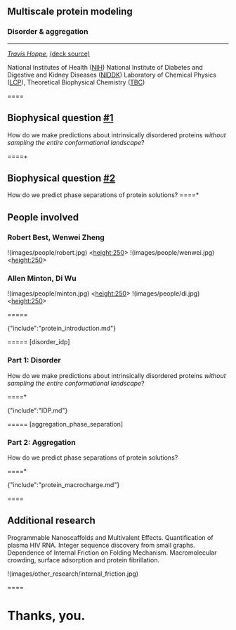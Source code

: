 ## Multiscale protein modeling 
### Disorder & aggregation

----------

*[Travis Hoppe](http://thoppe.github.io/)*, [(deck source)](https://github.com/thoppe/Presentation_Research_IDP)

National Institutes of Health ([NIH](http://www.nih.gov/))
National Institute of Diabetes and Digestive and Kidney Diseases ([NIDDK](http://www.niddk.nih.gov))
Laboratory of Chemical Physics ([LCP](http://www.niddk.nih.gov/research-funding/at-niddk/labs-branches/LCP/Pages/about.aspx)), Theoretical Biophysical Chemistry ([TBC](http://spin.niddk.nih.gov/best/home.html))


====
## Biophysical question [#1](#/disorder_idp)

How do we make predictions about intrinsically disordered proteins 
_without sampling the entire conformational landscape_?

====+
<br>

## Biophysical question [#2](#/aggregation_phase_separation)

How do we predict phase separations of protein solutions?
====*

## People involved
### Robert Best, Wenwei Zheng
!(images/people/robert.jpg) <<height:250>>
!(images/people/wenwei.jpg) <<height:250>>
### Allen Minton, Di Wu
!(images/people/minton.jpg) <<height:250>>
!(images/people/di.jpg)     <<height:250>>

=====

{"include":"protein_introduction.md"}

===== [disorder_idp]

### Part 1: Disorder

How do we make predictions about intrinsically disordered proteins 
_without sampling the entire conformational landscape_?

====*

{"include":"IDP.md"}
 
===== [aggregation_phase_separation]

### Part 2: Aggregation

How do we predict phase separations of protein solutions?

====*

{"include":"protein_macrocharge.md"}

====

## Additional research

Programmable Nanoscaffolds and Multivalent Effects.
Quantification of plasma HIV RNA.
Integer sequence discovery from small graphs.
Dependence of Internal Friction on Folding Mechanism.
Macromolecular crowding, surface adsorption and protein fibrillation.

!(images/other_research/internal_friction.jpg)

====

# Thanks, you.